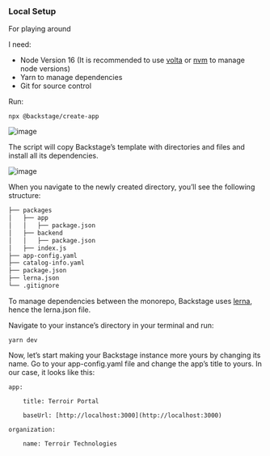 ### Local Setup
For playing around

I need:

-   Node Version 16 (It is recommended to use [volta](https://frontside.com/blog/2022-01-24-backstage-with-vscode/) or [nvm](https://github.com/nvm-sh/nvm) to manage node versions)
-   Yarn to manage dependencies
-   Git for source control

Run:
```
npx @backstage/create-app
```

![image](https://user-images.githubusercontent.com/13553866/210218620-75ffd24a-5722-4633-b27e-4cc3febe3813.png)



The script will copy Backstage’s template with directories and files and install all its dependencies.

![image](https://user-images.githubusercontent.com/13553866/210218697-eee32e4f-54df-4476-8b9b-f6a5932004d9.png)


When you navigate to the newly created directory, you’ll see the following structure:

```markdown
├── packages
│   ├── app
│   │   ├── package.json
│   ├── backend
│   │   ├── package.json
│   ├── index.js
├── app-config.yaml
├── catalog-info.yaml
├── package.json
├── lerna.json
└── .gitignore
```


To manage dependencies between the monorepo, Backstage uses [lerna](https://github.com/lerna/lerna), hence the lerna.json file.

Navigate to your instance’s directory in your terminal and run:
```
yarn dev
```
Now, let’s start making your Backstage instance more yours by changing its name. Go to your app-config.yaml file and change the app’s title to yours. In our case, it looks like this:

```
app:

	title: Terroir Portal

	baseUrl: [http://localhost:3000](http://localhost:3000)

organization:

	name: Terroir Technologies

```




